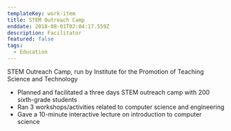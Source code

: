 ```yaml
---
templateKey: work-item
title: STEM Outreach Camp
enddate: 2018-08-01T02:04:17.559Z
description: Facilitator
featured: false
tags:
  - Education
---
```


STEM Outreach Camp, run by Institute for the Promotion of Teaching Science and Technology

- Planned and facilitated a three days STEM outreach camp with 200 sixth-grade students
- Ran 3 workshops/activities related to computer science and engineering
- Gave a 10-minute interactive lecture on introduction to computer science
